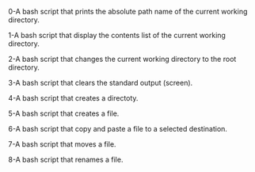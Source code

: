 0-A bash script that prints the absolute path name of the current working directory.

1-A bash script that display the contents list of the current working directory.

2-A bash script that changes the current working directory to the root directory.

3-A bash script that clears the standard output (screen).

4-A bash script that creates a directoty.

5-A bash script that creates a file.

6-A bash script that copy and paste a file to a selected destination. 

7-A bash script that moves a file.

8-A bash script that renames a file.
